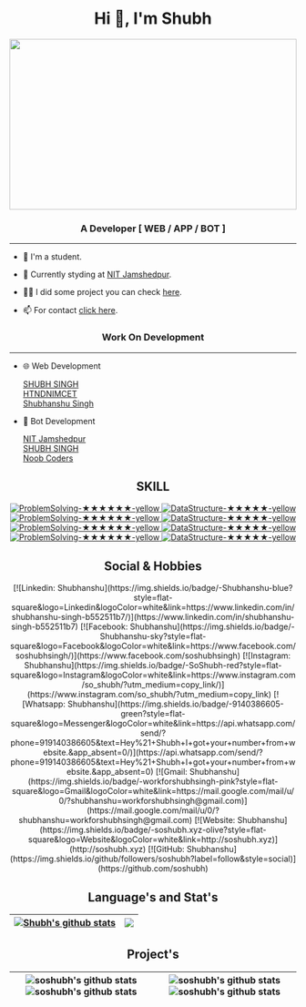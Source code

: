 <h1 align="center">Hi 👋, I'm Shubh<!-- <img src="https://media.giphy.com/media/R6gvnAxj2ISzJdbA63/giphy.gif" width="50">--></h1>
<!-- https://media.giphy.com/media/mGcNjsfWAjY5AEZNw6/giphy.gif -->
<!--  [![Shubhanshu Singh header](icon/bshhbs.jpg)](http://soshubh.xyz/) -->
<img src="https://media.giphy.com/media/MM0Jrc8BHKx3y/giphy.gif" width="100%" height="300"><br>
<h3 align="center">A Developer [ WEB / APP / BOT ]</h3><hr>

- 🔭 I'm a student.

- 🌱 Currently styding at <a href="http://www.nitjsr.ac.in/">NIT Jamshedpur</a>.

- 👨‍💻 I did some project you can check [here](http://soshubh.xyz/#work).

- 📫 For contact [click here](http://soshubh.xyz/#contact).


<!-- 
<code><img height="50" src="icon/css-coding.png"></code>
<code><img height="50" src="icon/html (1).png"></code>
<code><img height="45" src="icon/visual-basic.png"></code>
<code><img height="45" src="icon/figma.png"></code> -->

<h3 align="center">Work On Development</h3><hr>

- 🌐 Web Development 
   
   <a href="http://soshubh.xyz">SHUBH SINGH</a>
   <br><a href="https://how-to-not-do-nimct.glitch.me">HTNDNIMCET</a>
   <br><a href="https://shubhanshusingh.live/">Shubhanshu Singh</a>
- 🤖 Bot Development

  <a href="http://t.me/nitjamshedpurbot">NIT Jamshedpur</a>
  <br><a href="http://t.me/so_shubh_bot">SHUBH SINGH</a>
  <br><a href="https://discord.com/oauth2/authorize?client_id=920213432739967008&permissions=70282305&scope=bot">Noob Coders </a>
  <br>

 <h2 align="center">SKILL</h2>
 
 <p align="center">
  <a href="https://img.shields.io/badge/ProblemSolving-★★★★★★-yellow">
   <img alt="ProblemSolving-★★★★★★-yellow" src="https://img.shields.io/badge/ProblemSolving-★★★★★★-yellow" />
  </a>
  <a href="https://img.shields.io/badge/DataStructure-★★★★★-yellow">
   <img alt="DataStructure-★★★★★-yellow" src="https://img.shields.io/badge/DataStructure-★★★★★-yellow" />
  </a>
  <a href="https://img.shields.io/badge/CPP-★★★★★-yellow">
   <img alt="ProblemSolving-★★★★★★-yellow" src="https://img.shields.io/badge/CPP-★★★★★-yellow" />
  </a>
  <a href="https://img.shields.io/badge/C-★★★★★-yellow">
   <img alt="DataStructure-★★★★★-yellow" src="https://img.shields.io/badge/C-★★★★★-yellow" />
  </a>
  <a href="https://img.shields.io/badge/HTML-★★★★★-brightgreen">
   <img alt="ProblemSolving-★★★★★★-yellow" src="https://img.shields.io/badge/HTML-★★★★★-brightgreen" />
  </a>
  <a href="https://img.shields.io/badge/CSS-★★★★☆-brightgreen">
   <img alt="DataStructure-★★★★★-yellow" src="https://img.shields.io/badge/CSS-★★★★☆-brightgreen" />
  </a>
  <a href="https://img.shields.io/badge/JS-★★★☆☆-brightgreen">
   <img alt="ProblemSolving-★★★★★★-yellow" src="https://img.shields.io/badge/JS-★★★☆☆-brightgreen" />
  </a>
  <a href="https://img.shields.io/badge/Python-★★★☆☆-red">
   <img alt="DataStructure-★★★★★-yellow" src="https://img.shields.io/badge/Python-★★★☆☆-red" />
  </a>      
<!--  ![rating](https://img.shields.io/badge/ProblemSolving-★★★★★★-yellow) -->
<!--  ![rating](https://img.shields.io/badge/DataStructure-★★★★★-yellow) -->
<!--  ![rating](https://img.shields.io/badge/CPP-★★★★★-yellow) -->
<!--  ![rating](https://img.shields.io/badge/C-★★★★★-yellow) -->
<!--  ![rating](https://img.shields.io/badge/HTML-★★★★★-brightgreen) -->
<!--  ![rating](https://img.shields.io/badge/CSS-★★★★☆-brightgreen) -->
<!--  ![rating](https://img.shields.io/badge/JS-★★★☆☆-brightgreen) -->
<!--  ![rating](https://img.shields.io/badge/Python-★★★☆☆-red) -->
  </p>
  
 <h2 align="center">Social & Hobbies</h2>
 
  <p align="center">
 [![Linkedin: Shubhanshu](https://img.shields.io/badge/-Shubhanshu-blue?style=flat-square&logo=Linkedin&logoColor=white&link=https://www.linkedin.com/in/shubhanshu-singh-b552511b7/)](https://www.linkedin.com/in/shubhanshu-singh-b552511b7)
 [![Facebook: Shubhanshu](https://img.shields.io/badge/-Shubhanshu-sky?style=flat-square&logo=Facebook&logoColor=white&link=https://www.facebook.com/soshubhsingh/)](https://www.facebook.com/soshubhsingh)
 [![Instagram: Shubhanshu](https://img.shields.io/badge/-SoShubh-red?style=flat-square&logo=Instagram&logoColor=white&link=https://www.instagram.com/so_shubh/?utm_medium=copy_link/)](https://www.instagram.com/so_shubh/?utm_medium=copy_link)
 [![Whatsapp: Shubhanshu](https://img.shields.io/badge/-9140386605-green?style=flat-square&logo=Messenger&logoColor=white&link=https://api.whatsapp.com/send/?phone=919140386605&text=Hey%21+Shubh+I+got+your+number+from+website.&app_absent=0/)](https://api.whatsapp.com/send/?phone=919140386605&text=Hey%21+Shubh+I+got+your+number+from+website.&app_absent=0)
 [![Gmail: Shubhanshu](https://img.shields.io/badge/-workforshubhsingh-pink?style=flat-square&logo=Gmail&logoColor=white&link=https://mail.google.com/mail/u/0/?shubhanshu=workforshubhsingh@gmail.com)](https://mail.google.com/mail/u/0/?shubhanshu=workforshubhsingh@gmail.com)
 [![Website: Shubhanshu](https://img.shields.io/badge/-soshubh.xyz-olive?style=flat-square&logo=Website&logoColor=white&link=http://soshubh.xyz)](http://soshubh.xyz)
 [![GitHub: Shubhanshu](https://img.shields.io/github/followers/soshubh?label=follow&style=social)](https://github.com/soshubh)
  </p>

<!-- ![soshubh's github stats](https://github-readme-stats.vercel.app/api?username=soshubh&show_icons=true&hide=contribs,prs&cache_seconds=86400&theme=swift) -->
<h2 align="center">Language's and Stat's</h2>

| <a href="https://github.com/soshubh/github-readme-stats"><img align="center" src="https://github-readme-stats.vercel.app/api?username=soshubh&show_icons=true&include_all_commits=true&theme=swift&hide_border=true" alt="Shubh's github stats" /></a> | <a href="https://github.com/soshubh/github-readme-stats"><img align="center" src="https://github-readme-stats.vercel.app/api/top-langs/?username=soshubh&layout=compact&theme=swift&hide_border=true" /></a> |
| ------------- | ------------- |

<h2 align="center">Project's</h2>

| ![soshubh's github stats](https://github-readme-stats.vercel.app/api/pin/?username=soshubh&repo=shubh&cache_seconds=86400&theme=swift) ![soshubh's github stats](https://github-readme-stats.vercel.app/api/pin/?username=soshubh&repo=Ist-sem-assignment&cache_seconds=86400&theme=swift) | ![soshubh's github stats](https://github-readme-stats.vercel.app/api/pin/?username=soshubh&repo=CodeForces&cache_seconds=86400&theme=swift) ![soshubh's github stats](https://github-readme-stats.vercel.app/api/pin/?username=soshubh&repo=telebot&cache_seconds=86400&theme=swift) |
| ------------- | ------------- |
